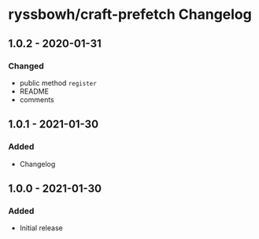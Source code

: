 # ryssbowh/craft-prefetch Changelog

## 1.0.2 - 2020-01-31
### Changed
- public method `register`
- README
- comments

## 1.0.1 - 2021-01-30
### Added
- Changelog

## 1.0.0 - 2021-01-30
### Added
- Initial release